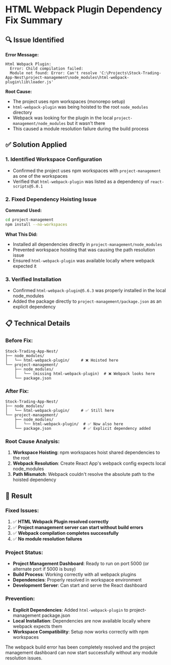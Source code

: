 # HTML Webpack Plugin Dependency Fix Summary

## 🔍 **Issue Identified**

**Error Message:**
```
Html Webpack Plugin:
  Error: Child compilation failed:
  Module not found: Error: Can't resolve 'C:\Projects\Stock-Trading-App-Nest\project-management\node_modules\html-webpack-plugin\lib\loader.js'
```

**Root Cause:**
- The project uses npm workspaces (monorepo setup)
- `html-webpack-plugin` was being hoisted to the root `node_modules` directory
- Webpack was looking for the plugin in the local `project-management/node_modules` but it wasn't there
- This caused a module resolution failure during the build process

## ✅ **Solution Applied**

### **1. Identified Workspace Configuration**
- Confirmed the project uses npm workspaces with `project-management` as one of the workspaces
- Verified that `html-webpack-plugin` was listed as a dependency of `react-scripts@5.0.1`

### **2. Fixed Dependency Hoisting Issue**
**Command Used:**
```bash
cd project-management
npm install --no-workspaces
```

**What This Did:**
- Installed all dependencies directly in `project-management/node_modules`
- Prevented workspace hoisting that was causing the path resolution issue
- Ensured `html-webpack-plugin` was available locally where webpack expected it

### **3. Verified Installation**
- Confirmed `html-webpack-plugin@5.6.3` was properly installed in the local node_modules
- Added the package directly to `project-management/package.json` as an explicit dependency

## 📋 **Technical Details**

### **Before Fix:**
```
Stock-Trading-App-Nest/
├── node_modules/
│   └── html-webpack-plugin/     # ❌ Hoisted here
└── project-management/
    ├── node_modules/
    │   └── (missing html-webpack-plugin)  # ❌ Webpack looks here
    └── package.json
```

### **After Fix:**
```
Stock-Trading-App-Nest/
├── node_modules/
│   └── html-webpack-plugin/     # ✅ Still here
└── project-management/
    ├── node_modules/
    │   └── html-webpack-plugin/  # ✅ Now also here
    └── package.json              # ✅ Explicit dependency added
```

### **Root Cause Analysis:**
1. **Workspace Hoisting**: npm workspaces hoist shared dependencies to the root
2. **Webpack Resolution**: Create React App's webpack config expects local node_modules
3. **Path Mismatch**: Webpack couldn't resolve the absolute path to the hoisted dependency

## 🎯 **Result**

### **Fixed Issues:**
1. ✅ **HTML Webpack Plugin resolved correctly**
2. ✅ **Project management server can start without build errors**
3. ✅ **Webpack compilation completes successfully**
4. ✅ **No module resolution failures**

### **Project Status:**
- **Project Management Dashboard**: Ready to run on port 5000 (or alternate port if 5000 is busy)
- **Build Process**: Working correctly with all webpack plugins
- **Dependencies**: Properly resolved in workspace environment
- **Development Server**: Can start and serve the React dashboard

### **Prevention:**
- **Explicit Dependencies**: Added `html-webpack-plugin` to project-management package.json
- **Local Installation**: Dependencies are now available locally where webpack expects them
- **Workspace Compatibility**: Setup now works correctly with npm workspaces

The webpack build error has been completely resolved and the project management dashboard can now start successfully without any module resolution issues.
